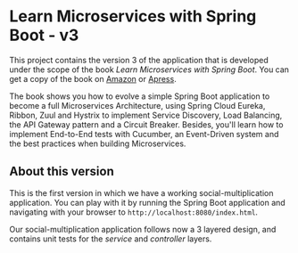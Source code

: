 # Learn Microservices with Spring Boot - v3

This project contains the version 3 of the application that is developed under the scope of the book *Learn Microservices with Spring Boot*. You can get a copy of the book on [Amazon](http://amzn.to/2FSB2ME) or [Apress](http://www.apress.com/book/9781484231647).

The book shows you how to evolve a simple Spring Boot application to become a full Microservices Architecture, using Spring Cloud Eureka, Ribbon, Zuul and Hystrix to implement Service Discovery, Load Balancing, the API Gateway pattern and a Circuit Breaker. Besides, you'll learn how to implement End-to-End tests with Cucumber, an Event-Driven system and the best practices when building Microservices.

## About this version

This is the first version in which we have a working social-multiplication application. 
You can play with it by running the Spring Boot application and navigating with your browser to 
`http://localhost:8080/index.html`.

Our social-multiplication application follows now a 3 layered design, and contains unit tests for the *service* and
*controller* layers.
